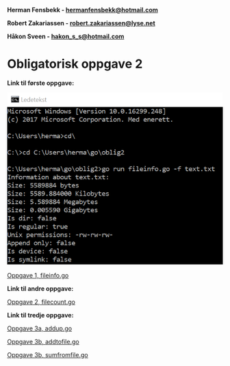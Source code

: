 **Herman Fensbekk - hermanfensbekk@hotmail.com**

**Robert Zakariassen - robert.zakariassen@lyse.net**

**Håkon Sveen - hakon_s_s@hotmail.com**

# Obligatorisk oppgave 2 #

**Link til første oppgave:**

![Alt text](https://github.com/Robertz25/IT-med-gutta/blob/master/Oblig2/bilder/opg1_fileinfo.png)


[Oppgave 1, fileinfo.go](https://github.com/Robertz25/IT-med-gutta/blob/master/Oblig2/fileinfo.go/)


**Link til andre oppgave:**


[Oppgave 2, filecount.go](https://github.com/Robertz25/IT-med-gutta/blob/master/Oblig2/filecount.go)


**Link til tredje oppgave:**

[Oppgave 3a, addup.go](https://github.com/Robertz25/IT-med-gutta/blob/master/Oblig2/addup.go)

[Oppgave 3b, addtofile.go](https://github.com/Robertz25/IT-med-gutta/blob/master/Oblig2/addtofile.go)

[Oppgave 3b, sumfromfile.go](https://github.com/Robertz25/IT-med-gutta/blob/master/Oblig2/sumfromfile.go)
